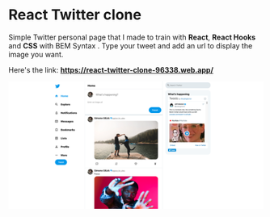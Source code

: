 # React Twitter clone

Simple Twitter personal page that I made to train with **React**, **React Hooks** and **CSS** with BEM Syntax . Type your tweet and add an url to display the image you want.

Here's the link: **https://react-twitter-clone-96338.web.app/**

![alt text](https://github.com/giaro710/react_twitter_clone/blob/master/src/img/twitter-clone.png)
